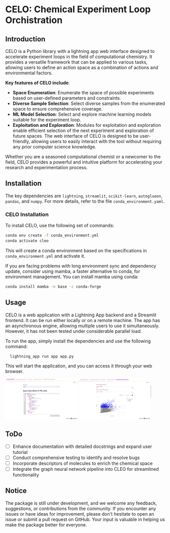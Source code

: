 # CELO: Chemical Experiment Loop Orchistration 

## Introduction

CELO is a Python library with a lightning app web interface designed to accelerate experiment loops in the field of 
computational chemistry. It provides a versatile framework that can be applied to various tasks, allowing users to 
define an action space as a combination of actions and environmental factors.

**Key features of CELO include**:

- **Space Enumeration**: Enumerate the space of possible experiments based on user-defined parameters and constraints.
- **Diverse Sample Selection**: Select diverse samples from the enumerated space to ensure comprehensive coverage.
- **ML Model Selection**: Select and explore machine learning models suitable for the experiment loop.
- **Exploitation and Exploration**:  Modules for exploitation and exploration enable efficient selection of the next 
experiment and exploration of future spaces.
The web interface of CELO is designed to be user-friendly, allowing users to easily interact with the tool without 
requiring any prior computer science knowledge.

Whether you are a seasoned computational chemist or a newcomer to the field, CELO provides a powerful and intuitive 
platform for accelerating your research and experimentation process.


## Installation

The key dependencies are `lightning`, `streamlit`, `scikit-learn`, `autoglueon`, `pandas`, and `numpy`. 
For more details, refer to the file `conda_environment.yaml`.

### CELO Installation

To install CELO, use the following set of commands:

```bash
conda env create -f conda_environment.yml
conda activate cleo
```
This will create a conda environment based on the specifications in `conda_environment.yml` and activate it.

If you are facing problems with long environment sync and dependency update, consider using mamba, a faster alternative 
to conda, for environment management. You can install mamba using conda:

```bash
conda install mamba -n base -c conda-forge
```


## Usage

CELO is a web application with a Lightning App backend and a Streamlit frontend. It can be run either locally or on a 
remote machine. The app has an asynchronous engine, allowing multiple users to use it simultaneously. However, it has 
not been tested under considerable parallel load.

To run the app, simply install the dependencies and use the following command:

```bash
  lightning_app run app app.py
```

This will start the application, and you can access it through your web browser.

<p float="left">
  <img src="imgs/space_enumerator.png" width="45%" />
  <img src="imgs/explotation_exploration.png" width="45%" />
</p>


## ToDo

- [ ] Enhance documentation with detailed docstrings and expand user tutorial
- [ ] Conduct comprehensive testing to identify and resolve bugs
- [ ] Incorporate descriptors of molecules to enrich the chemical space
- [ ] Integrate the graph neural network pipeline into CLEO for streamlined functionality

## Notice

The package is still under development, and we welcome any feedback, suggestions, or contributions from the community. 
If you encounter any issues or have ideas for improvement, please don't hesitate to open an issue or submit a pull 
request on GitHub. Your input is valuable in helping us make the package better for everyone.






